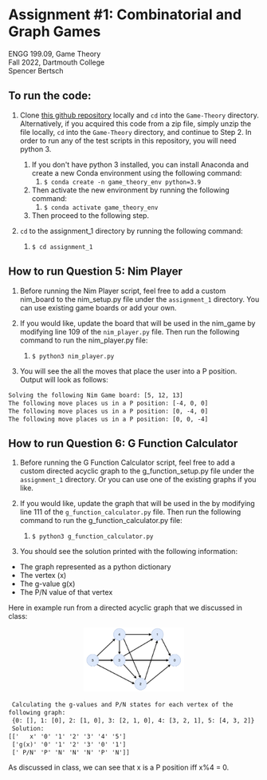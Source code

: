 # Assignment #1: Combinatorial and Graph Games

ENGG 199.09, Game Theory  
Fall 2022, Dartmouth College  
Spencer Bertsch   

## To run the code: 

1. Clone [this github repository](https://github.com/spencerbertsch1/Game-Theory) locally and `cd` into the `Game-Theory` directory. 
Alternatively, if you acquired this code from a zip file, simply unzip the file locally, `cd` into the `Game-Theory` directory, and continue to Step 2. 
In order to run any of the test scripts in this repository, you will need python 3. 
   1. If you don't have python 3 installed, you can install Anaconda and create a new Conda environment using the following command:
      1. `$ conda create -n game_theory_env python=3.9`
   2. Then activate the new environment by running the following command:
       1. `$ conda activate game_theory_env`
   3. Then proceed to the following step. 
   

2. `cd` to the assignment_1 directory by running the following command:
   1. `$ cd assignment_1`

## How to run Question 5: Nim Player
1. Before running the Nim Player script, feel free to add a custom nim_board to the nim_setup.py file under the `assignment_1` directory. You can use existing game boards or add your own. 

2. If you would like, update the board that will be used in the nim_game by modifying line 109 of the `nim_player.py` file. Then run the following command to run the nim_player.py file: 
    1. `$ python3 nim_player.py`

3. You will see the all the moves that place the user into a P position. Output will look as follows: 
```
Solving the following Nim Game board: [5, 12, 13]
The following move places us in a P position: [-4, 0, 0]
The following move places us in a P position: [0, -4, 0]
The following move places us in a P position: [0, 0, -4]
```

## How to run Question 6: G Function Calculator

1. Before running the G Function Calculator script, feel free to add a custom directed acyclic graph to the g_function_setup.py file under the `assignment_1` directory. Or you can use one of the existing graphs if you like.  

2. If you would like, update the graph that will be used in the by modifying line 111 of the `g_function_calculator.py` file. Then run the following command to run the g_function_calculator.py file: 
    1. `$ python3 g_function_calculator.py`

3. You should see the solution printed with the following information: 
 - The graph represented as a python dictionary 
 - The vertex (x)
 - The g-value g(x)
 - The P/N value of that vertex

Here in example run from a directed acyclic graph that we discussed in class: 

<p align="center">
    <img src="https://github.com/spencerbertsch1/Game-Theory/blob/main/assignment_1/diagrams/small_graph.png?raw=true" alt="small graph" width="40%"/>
</p>

```
 Calculating the g-values and P/N states for each vertex of the following graph: 
 {0: [], 1: [0], 2: [1, 0], 3: [2, 1, 0], 4: [3, 2, 1], 5: [4, 3, 2]} 
 Solution:
[['   x' '0' '1' '2' '3' '4' '5']
 ['g(x)' '0' '1' '2' '3' '0' '1']
 [' P/N' 'P' 'N' 'N' 'N' 'P' 'N']]
 ```

 As discussed in class, we can see that x is a P position iff x%4 = 0. 